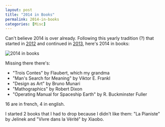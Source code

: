 ```yaml
---
layout: post
title: "2014 in Books"
permalink: 2014-in-books
categories: [Misc]
---
```


Can't believe 2014 is over already. Following this yearly tradition (?)
that started in [2012](/notes/2012-in-books/) and continued in [2013](/notes/2013-in-books/),
here's 2014 in books:

![2014 in books](/notes/assets/books2014/1.jpg)

Missing there there's:

 * "Trois Contes" by Flaubert, which my grandma
 * "Man's Search for Meaning" by Viktor E. Frankl
 * "Design as Art" by Bruno Munari
 * "Mathographics" by Robert Dixon
 * "Operating Manual for Spaceship Earth" by R. Buckminster Fuller

16 are in french, 4 in english.

I started 2 books that I had to drop because I didn't like them: "La
Pianiste" by Jelinek and "Vivre dans la Vérité" by Xiaobo.


